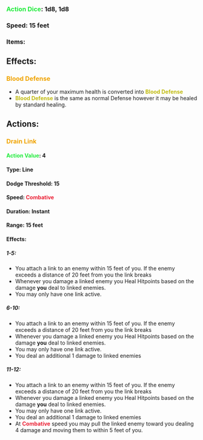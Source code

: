 ### <span style="font-weight:bold;color:rgb(33, 235, 60)">Action Dice</span>: 1d8, 1d8
### Speed: 15 feet
### Items:
## Effects:
### <span style="font-weight:bold;color:rgb(240, 164, 0)">Blood Defense</span>
- A quarter of your maximum health is converted into <span style="font-weight:bold;color:rgb(192, 187, 17)">Blood Defense</span>
- <span style="font-weight:bold;color:rgb(192, 187, 17)">Blood Defense</span> is the same as normal Defense however it may be healed by standard healing.
## Actions:
### <span style="font-weight:bold;color:rgb(240, 164, 0)">Drain Link</span>
#### <span style="font-weight:bold;color:rgb(33, 235, 60)">Action Value</span>: 4
#### Type: Line
#### Dodge Threshold: 15
#### Speed: <span style="font-weight:bold; color:rgb(235, 33, 53)">Combative</span>
#### Duration: Instant
#### Range: 15 feet
#### Effects:
##### 1-5:
- You attach a link to an enemy within 15 feet of you. If the enemy exceeds a distance of 20 feet from you the link breaks
- Whenever you damage a linked enemy you Heal Hitpoints based on the damage **you** deal to linked enemies.
- You may only have one link active.
##### 6-10:
- You attach a link to an enemy within 15 feet of you. If the enemy exceeds a distance of 20 feet from you the link breaks
- Whenever you damage a linked enemy you Heal Hitpoints based on the damage **you** deal to linked enemies.
- You may only have one link active.
- You deal an additional 1 damage to linked enemies
##### 11-12:
- You attach a link to an enemy within 15 feet of you. If the enemy exceeds a distance of 20 feet from you the link breaks
- Whenever you damage a linked enemy you Heal Hitpoints based on the damage **you** deal to linked enemies.
- You may only have one link active.
- You deal an additional 1 damage to linked enemies
- At <span style="font-weight:bold; color:rgb(235, 33, 53)">Combative</span> speed you may pull the linked enemy toward you dealing 4 damage and moving them to within 5 feet of you.


